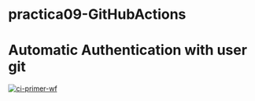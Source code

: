 # practica09-GitHubActions
# Automatic Authentication with user git
[![ci-primer-wf](https://github.com/jegilj/practica09-GitHubActions/blob/main/.github/workflows/ci-primer-wf.yml/badge.svg)](https://github.com/jegilj/practica09-GitHubActions/actions/workflows/ci-primer-wf.yml)


